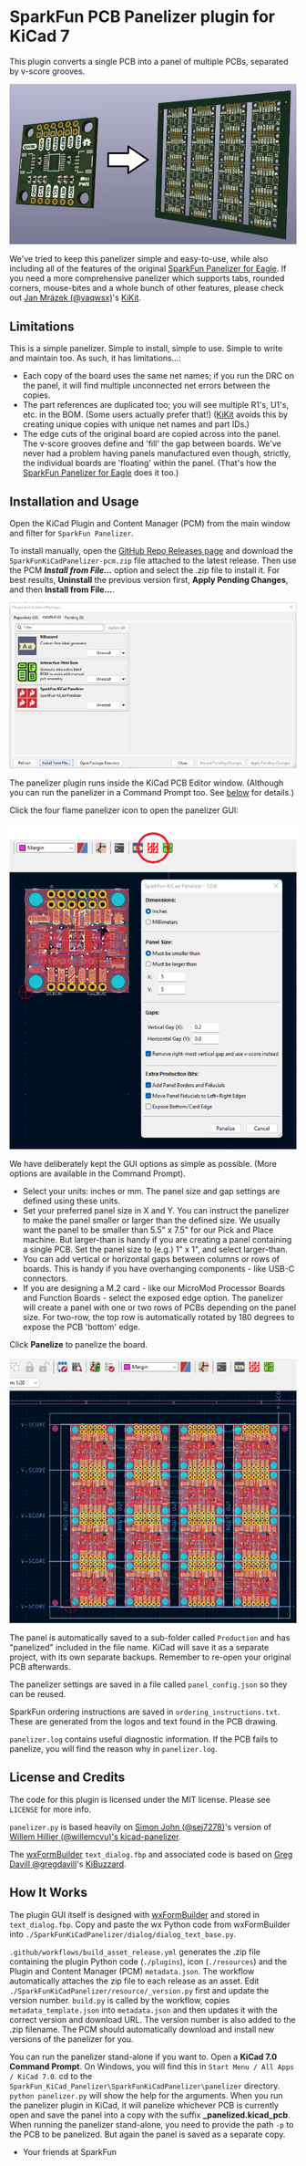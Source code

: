 # SparkFun PCB Panelizer plugin for KiCad 7

This plugin converts a single PCB into a panel of multiple PCBs, separated by v-score grooves.

![Panelizer](./img/panelizer.png)

We've tried to keep this panelizer simple and easy-to-use, while also including all of the features of the original [SparkFun Panelizer for Eagle](https://github.com/sparkfun/SparkFun_Eagle_Settings/blob/main/ulp/SparkFun-Panelizer.ulp). If you need a more comprehensive panelizer which supports tabs, rounded corners, mouse-bites and a whole bunch of other features, please check out [Jan Mrázek (@yaqwsx)](https://github.com/yaqwsx)'s [KiKit](https://github.com/yaqwsx/KiKit).

## Limitations

This is a simple panelizer. Simple to install, simple to use. Simple to write and maintain too. As such, it has limitations...:

* Each copy of the board uses the same net names; if you run the DRC on the panel, it will find multiple unconnected net errors between the copies.
* The part references are duplicated too; you will see multiple R1's, U1's, etc. in the BOM. (Some users actually prefer that!) ([KiKit](https://github.com/yaqwsx/KiKit) avoids this by creating unique copies with unique net names and part IDs.)
* The edge cuts of the original board are copied across into the panel. The v-score grooves define and 'fill' the gap between boards. We've never had a problem having panels manufactured even though, strictly, the individual boards are 'floating' within the panel. (That's how the [SparkFun Panelizer for Eagle](https://github.com/sparkfun/SparkFun_Eagle_Settings/blob/main/ulp/SparkFun-Panelizer.ulp) does it too.)

## Installation and Usage

Open the KiCad Plugin and Content Manager (PCM) from the main window and filter for `SparkFun Panelizer`.

To install manually, open the [GitHub Repo Releases page](https://github.com/sparkfun/SparkFun_KiCad_Panelizer/releases) and download the `SparkFunKiCadPanelizer-pcm.zip` file attached to the latest release. Then use the PCM _**Install from File...**_ option and select the .zip file to install it. For best results, **Uninstall** the previous version first, **Apply Pending Changes**, and then **Install from File...**.

![Install manually](./img/install_from_file.png)

The panelizer plugin runs inside the KiCad PCB Editor window. (Although you can run the panelizer in a Command Prompt too. See [below](#how-it-works) for details.)

Click the four flame panelizer icon to open the panelizer GUI:

![Open panelizer](./img/run_panelizer.png)

We have deliberately kept the GUI options as simple as possible. (More options are available in the Command Prompt).

* Select your units: inches or mm. The panel size and gap settings are defined using these units.
* Set your preferred panel size in X and Y. You can instruct the panelizer to make the panel smaller or larger than the defined size. We usually want the panel to be smaller than 5.5" x 7.5" for our Pick and Place machine. But larger-than is handy if you are creating a panel containing a single PCB. Set the panel size to (e.g.) 1" x 1", and select larger-than.
* You can add vertical or horizontal gaps between columns or rows of boards. This is handy if you have overhanging components - like USB-C connectors.
* If you are designing a M.2 card - like our MicroMod Processor Boards and Function Boards - select the exposed edge option. The panelizer will create a panel with one or two rows of PCBs depending on the panel size. For two-row, the top row is automatically rotated by 180 degrees to expose the PCB 'bottom' edge.

Click **Panelize** to panelize the board.

![Run panelizer](./img/run_panelizer_2.png)

The panel is automatically saved to a sub-folder called `Production` and has "panelized" included in the file name. KiCad will save it as a separate project, with its own separate backups. Remember to re-open your original PCB afterwards.

The panelizer settings are saved in a file called `panel_config.json` so they can be reused.

SparkFun ordering instructions are saved in `ordering_instructions.txt`. These are generated from the logos and text found in the PCB drawing.

`panelizer.log` contains useful diagnostic information. If the PCB fails to panelize, you will find the reason why in `panelizer.log`.

## License and Credits

The code for this plugin is licensed under the MIT license. Please see `LICENSE` for more info.

`panelizer.py` is based heavily on [Simon John (@sej7278)](https://github.com/sej7278/kicad-panelizer)'s version of [Willem Hillier (@willemcvu)'s kicad-panelizer](https://github.com/willemcvu/kicad-panelizer).

The [wxFormBuilder](https://github.com/wxFormBuilder/wxFormBuilder/releases) `text_dialog.fbp` and associated code is based on [Greg Davill @gregdavill](https://github.com/gregdavill)'s [KiBuzzard](https://github.com/gregdavill/KiBuzzard).

## How It Works

The plugin GUI itself is designed with [wxFormBuilder](https://github.com/wxFormBuilder/wxFormBuilder/releases) and stored in `text_dialog.fbp`.
Copy and paste the wx Python code from wxFormBuilder into `./SparkFunKiCadPanelizer/dialog/dialog_text_base.py`.

`.github/workflows/build_asset_release.yml` generates the .zip file containing the plugin Python code (`./plugins`), icon (`./resources`) and the Plugin and Content Manager (PCM) `metadata.json`. The workflow automatically attaches the zip file to each release as an asset. Edit `./SparkFunKiCadPanelizer/resource/_version.py` first and update the version number. `build.py` is called by the workflow, copies `metadata_template.json` into `metadata.json` and then updates it with the correct version and download URL. The version number is also added to the .zip filename. The PCM should automatically download and install new versions of the panelizer for you.

You can run the panelizer stand-alone if you want to. Open a **KiCad 7.0 Command Prompt**. On Windows, you will find this in `Start Menu / All Apps / KiCad 7.0`. cd to the `SparkFun_KiCad_Panelizer\SparkFunKiCadPanelizer\panelizer` directory. `python panelizer.py` will show the help for the arguments. When you run the panelizer plugin in KiCad, it will panelize whichever PCB is currently open and save the panel into a copy with the suffix **_panelized.kicad_pcb**. When running the panelizer stand-alone, you need to provide the path `-p` to the PCB to be panelized. But again the panel is saved as a separate copy.

- Your friends at SparkFun


